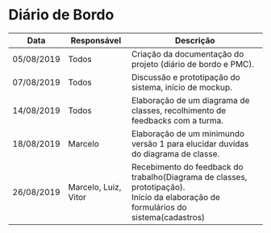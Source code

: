 # Diário de Bordo
|Data|Responsável|Descrição|
|----|-----------|---------|
|05/08/2019|Todos|Criação da documentação do projeto (diário de bordo e PMC).|
|07/08/2019|Todos|Discussão e prototipação do sistema, início de mockup.|
|14/08/2019|Todos|Elaboração de um diagrama de classes, recolhimento de feedbacks com a turma.|
|18/08/2019|Marcelo|Elaboração de um minimundo versão 1 para elucidar duvidas do diagrama de classe.|
|26/08/2019|Marcelo, Luiz, Vitor|Recebimento do feedback do trabalho(Diagrama de classes, prototipação).<br> Início da elaboração de formulários do sistema(cadastros)|
